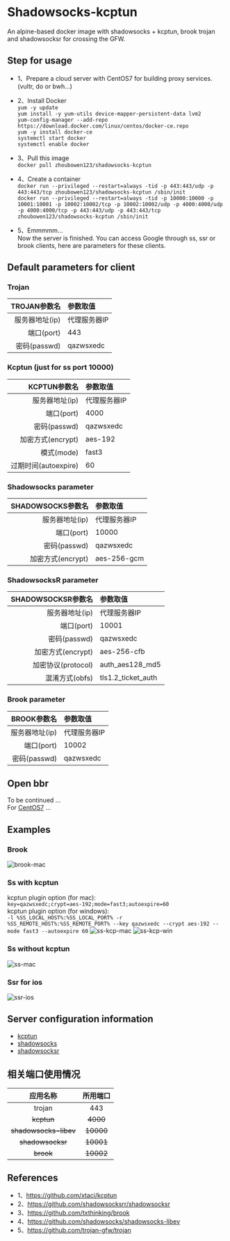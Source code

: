 # Shadowsocks-kcptun
An alpine-based docker image with shadowsocks + kcptun, brook trojan and shadowsocksr for crossing the GFW.

## Step for usage
- 1、Prepare a cloud server with CentOS7 for building proxy services.(vultr, do or bwh...)
- 2、Install Docker<br>
  `yum -y update`<br>
  `yum install -y yum-utils device-mapper-persistent-data lvm2`<br>
  `yum-config-manager --add-repo https://download.docker.com/linux/centos/docker-ce.repo`<br>
  `yum -y install docker-ce`<br>
  `systemctl start docker`<br>
  `systemctl enable docker`<br>
- 3、Pull this image<br>
   `docker pull zhoubowen123/shadowsocks-kcptun`
- 4、Create a container<br>
  `docker run --privileged --restart=always -tid -p 443:443/udp -p 443:443/tcp zhoubowen123/shadowsocks-kcptun /sbin/init`<br>
  `docker run --privileged --restart=always -tid -p 10000:10000 -p 10001:10001 -p 10002:10002/tcp -p 10002:10002/udp -p 4000:4000/udp -p 4000:4000/tcp -p 443:443/udp -p 443:443/tcp zhoubowen123/shadowsocks-kcptun /sbin/init`<br>
  
- 5、Emmmmm...<br>
  Now the server is finished. You can access Google through ss, ssr or brook clients, here are parameters for these clients.

## Default parameters for client
### Trojan
TROJAN参数名 | 参数取值
-: | :-
服务器地址(ip) | 代理服务器IP
端口(port) | 443
密码(passwd) | qazwsxedc

### Kcptun (just for ss port 10000)
KCPTUN参数名 | 参数取值
-: | :-
服务器地址(ip) | 代理服务器IP
端口(port) | 4000
密码(passwd) | qazwsxedc
加密方式(encrypt) | aes-192
模式(mode) | fast3
过期时间(autoexpire) | 60

### Shadowsocks parameter
SHADOWSOCKS参数名 | 参数取值
-: | :-
服务器地址(ip) | 代理服务器IP
端口(port) | 10000
密码(passwd) | qazwsxedc
加密方式(encrypt) | aes-256-gcm

### ShadowsocksR parameter
SHADOWSOCKSR参数名 | 参数取值
-: | :-
服务器地址(ip) | 代理服务器IP
端口(port) | 10001
密码(passwd) | qazwsxedc
加密方式(encrypt) | aes-256-cfb
加密协议(protocol) | auth_aes128_md5
混淆方式(obfs) | tls1.2_ticket_auth

### Brook parameter
BROOK参数名 | 参数取值
-: | :-
服务器地址(ip) | 代理服务器IP
端口(port) | 10002
密码(passwd) | qazwsxedc

## Open bbr
 To be continued ... <br>
 For [CentOS7](https://www.vultr.com/docs/how-to-deploy-google-bbr-on-centos-7) ...

## Examples
### Brook
![brook-mac](https://raw.githubusercontent.com/zhoubowen-sky/shadowsocks-kcptun/master/doc/brook-mac.png)

### Ss with kcptun
  kcptun plugin option (for mac):<br>
  `key=qazwsxedc;crypt=aes-192;mode=fast3;autoexpire=60`<br>
  kcptun plugin option (for windows):<br>
  `-l %SS_LOCAL_HOST%:%SS_LOCAL_PORT% -r %SS_REMOTE_HOST%:%SS_REMOTE_PORT% --key qazwsxedc --crypt aes-192 --mode fast3 --autoexpire 60`
![ss-kcp-mac](https://raw.githubusercontent.com/zhoubowen-sky/shadowsocks-kcptun/master/doc/ss-kcp-mac.png)
![ss-kcp-win](https://raw.githubusercontent.com/zhoubowen-sky/shadowsocks-kcptun/master/doc/ss-kcp-win.png)

### Ss without kcptun
![ss-mac](https://raw.githubusercontent.com/zhoubowen-sky/shadowsocks-kcptun/master/doc/ss-mac.png)

### Ssr for ios
![ssr-ios](https://raw.githubusercontent.com/zhoubowen-sky/shadowsocks-kcptun/master/doc/ssr-ios.png)

## Server configuration information
- [kcptun](https://github.com/zhoubowen-sky/shadowsocks-kcptun/blob/master/script/kcptun.json)
- [shadowsocks](https://github.com/zhoubowen-sky/shadowsocks-kcptun/blob/master/script/shadowsocks.json)
- [shadowsocksr](https://github.com/zhoubowen-sky/shadowsocks-kcptun/blob/master/script/shadowsocksr.json)

## 相关端口使用情况

应用名称 | 所用端口
:-: | :-:
trojan | 443
<del>kcptun | <del>4000
<del>shadowsocks-libev | <del>10000
<del>shadowsocksr | <del>10001
<del>brook | <del>10002

## References
- 1、https://github.com/xtaci/kcptun
- 2、https://github.com/shadowsocksrr/shadowsocksr
- 3、https://github.com/txthinking/brook
- 4、https://github.com/shadowsocks/shadowsocks-libev
- 5、https://github.com/trojan-gfw/trojan